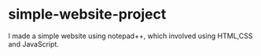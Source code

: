 # simple-website-project
I made a simple website using notepad++, which involved using HTML,CSS and JavaScript.
